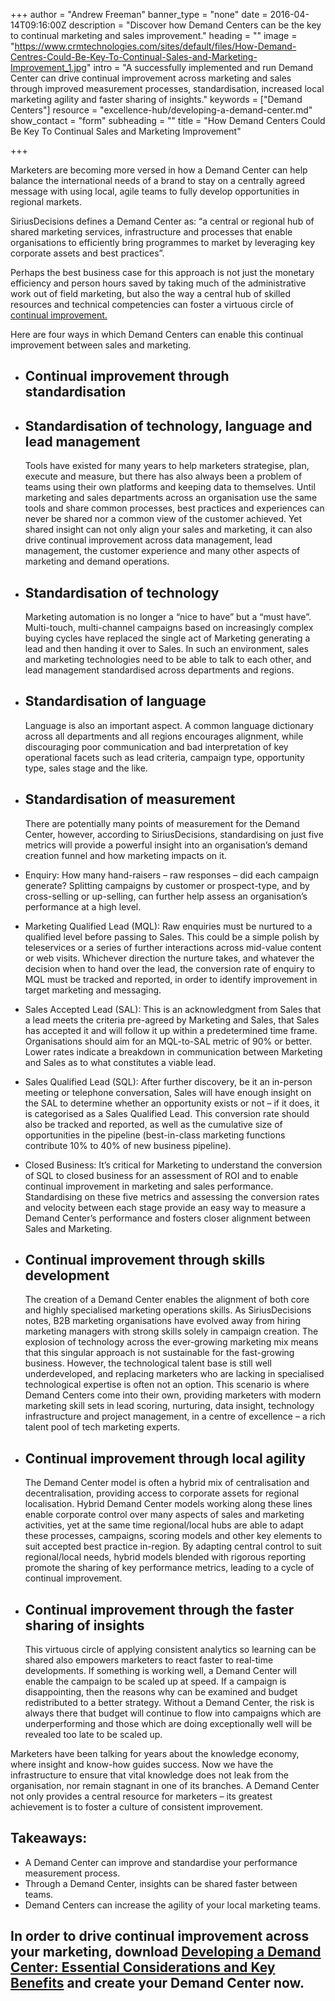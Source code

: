 +++
author = "Andrew Freeman"
banner_type = "none"
date = 2016-04-14T09:16:00Z
description = "Discover how Demand Centers can be the key to continual marketing and sales improvement."
heading = ""
image = "https://www.crmtechnologies.com/sites/default/files/How-Demand-Centres-Could-Be-Key-To-Continual-Sales-and-Marketing-Improvement_1.jpg"
intro = "A successfully implemented and run Demand Center can drive continual improvement across marketing and sales through improved measurement processes, standardisation, increased local marketing agility and faster sharing of insights."
keywords = ["Demand Centers"]
resource = "excellence-hub/developing-a-demand-center.md"
show_contact = "form"
subheading = ""
title = "How Demand Centers Could Be Key To Continual Sales and Marketing Improvement"

+++

Marketers are becoming more versed in how a Demand Center can help balance the international needs of a brand to stay on a centrally agreed message with using local, agile teams to fully develop opportunities in regional markets.

SiriusDecisions defines a Demand Center as: “a central or regional hub of shared marketing services, infrastructure and processes that enable organisations to efficiently bring programmes to market by leveraging key corporate assets and best practices”.

Perhaps the best business case for this approach is not just the monetary efficiency and person hours saved by taking much of the administrative work out of field marketing, but also the way a central hub of skilled resources and technical competencies can foster a virtuous circle of [continual improvement.](https://www.linkedin.com/pulse/5-ways-your-organisation-would-benefit-from-demand-centre-harvey)

Here are four ways in which Demand Centers can enable this continual improvement between sales and marketing.

*   ## Continual improvement through standardisation

*   ## Standardisation of technology, language and lead management

    Tools have existed for many years to help marketers strategise, plan, execute and measure, but there has also always been a problem of teams using their own platforms and keeping data to themselves. Until marketing and sales departments across an organisation use the same tools and share common processes, best practices and experiences can never be shared nor a common view of the customer achieved. Yet shared insight can not only align your sales and marketing, it can also drive continual improvement across data management, lead management, the customer experience and many other aspects of marketing and demand operations.

*   ## Standardisation of technology

    Marketing automation is no longer a “nice to have” but a “must have”. Multi-touch, multi-channel campaigns based on increasingly complex buying cycles have replaced the single act of Marketing generating a lead and then handing it over to Sales. In such an environment, sales and marketing technologies need to be able to talk to each other, and lead management standardised across departments and regions.

*   ## Standardisation of language

    Language is also an important aspect. A common language dictionary across all departments and all regions encourages alignment, while discouraging poor communication and bad interpretation of key operational facets such as lead criteria, campaign type, opportunity type, sales stage and the like.

*   ## Standardisation of measurement

    There are potentially many points of measurement for the Demand Center, however, according to SiriusDecisions, standardising on just five metrics will provide a powerful insight into an organisation’s demand creation funnel and how marketing impacts on it.

 *   Enquiry: How many hand-raisers – raw responses – did each campaign generate? Splitting campaigns by customer or prospect-type, and by cross-selling or up-selling, can further help assess an organisation’s performance at a high level.
 *   Marketing Qualified Lead (MQL): Raw enquiries must be nurtured to a qualified level before passing to Sales. This could be a simple polish by teleservices or a series of further interactions across mid-value content or web visits. Whichever direction the nurture takes, and whatever the decision when to hand over the lead, the conversion rate of enquiry to MQL must be tracked and reported, in order to identify improvement in target marketing and messaging.
 *   Sales Accepted Lead (SAL): This is an acknowledgment from Sales that a lead meets the criteria pre-agreed by Marketing and Sales, that Sales has accepted it and will follow it up within a predetermined time frame. Organisations should aim for an MQL-to-SAL metric of 90% or better. Lower rates indicate a breakdown in communication between Marketing and Sales as to what constitutes a viable lead.
 *   Sales Qualified Lead (SQL): After further discovery, be it an in-person meeting or telephone conversation, Sales will have enough insight on the SAL to determine whether an opportunity exists or not – if it does, it is categorised as a Sales Qualified Lead. This conversion rate should also be tracked and reported, as well as the cumulative size of opportunities in the pipeline (best-in-class marketing functions contribute 10% to 40% of new business pipeline).
 *   Closed Business: It’s critical for Marketing to understand the conversion of SQL to closed business for an assessment of ROI and to enable continual improvement in marketing and sales performance. Standardising on these five metrics and assessing the conversion rates and velocity between each stage provide an easy way to measure a Demand Center’s performance and fosters closer alignment between Sales and Marketing.

*   ## Continual improvement through skills development

    The creation of a Demand Center enables the alignment of both core and highly specialised marketing operations skills. As SiriusDecisions notes, B2B marketing organisations have evolved away from hiring marketing managers with strong skills solely in campaign creation. The explosion of technology across the ever-growing marketing mix means that this singular approach is not sustainable for the fast-growing business. However, the technological talent base is still well underdeveloped, and replacing marketers who are lacking in specialised technological expertise is often not an option. This scenario is where Demand Centers come into their own, providing marketers with modern marketing skill sets in lead scoring, nurturing, data insight, technology infrastructure and project management, in a centre of excellence – a rich talent pool of tech marketing experts.

*   ## Continual improvement through local agility

    The Demand Center model is often a hybrid mix of centralisation and decentralisation, providing access to corporate assets for regional localisation. Hybrid Demand Center models working along these lines enable corporate control over many aspects of sales and marketing activities, yet at the same time regional/local hubs are able to adapt these processes, campaigns, scoring models and other key elements to suit accepted best practice in-region. By adapting central control to suit regional/local needs, hybrid models blended with rigorous reporting promote the sharing of key performance metrics, leading to a cycle of continual improvement.

*   ## Continual improvement through the faster sharing of insights

    This virtuous circle of applying consistent analytics so learning can be shared also empowers marketers to react faster to real-time developments. If something is working well, a Demand Center will enable the campaign to be scaled up at speed. If a campaign is disappointing, then the reasons why can be examined and budget redistributed to a better strategy. Without a Demand Center, the risk is always there that budget will continue to flow into campaigns which are underperforming and those which are doing exceptionally well will be revealed too late to be scaled up.

Marketers have been talking for years about the knowledge economy, where insight and know-how guides success. Now we have the infrastructure to ensure that vital knowledge does not leak from the organisation, nor remain stagnant in one of its branches. A Demand Center not only provides a central resource for marketers – its greatest achievement is to foster a culture of consistent improvement.

## Takeaways:

*   A Demand Center can improve and standardise your performance measurement process.
*   Through a Demand Center, insights can be shared faster between teams.
*   Demand Centers can increase the agility of your local marketing teams.

## In order to drive continual improvement across your marketing, download [Developing a Demand Center: Essential Considerations and Key Benefits](http://interact.crmtechnologies.com/developing-a-demand-center) and create your Demand Center now.